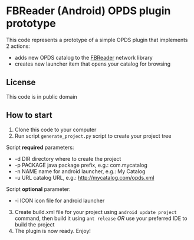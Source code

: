 FBReader (Android) OPDS plugin prototype
============

This code represents a prototype of a simple OPDS plugin that implements 2 actions:
* adds new OPDS catalog to the [FBReader](http://fbreader.org/FBReaderJ/) network library
* creates new launcher item that opens your catalog for browsing

License
------------
This code is in public domain

How to start
------------
1. Clone this code to your computer
2. Run script `generate_project.py` script to create your project tree

  Script **required** parameters:
  *  -d DIR      directory where to create the project
  *  -p PACKAGE  java package prefix, e.g.: com.mycatalog
  *  -n NAME     name for android launcher, e.g.: My Catalog
  *  -u URL      catalog URL, e.g.: http://mycatalog.com/opds.xml

  Script **optional** parameter:
  *  -i ICON     icon file for android launcher

3. Create build.xml file for your project using `android update project` command, then build it using `ant release`
*OR* use your preferred IDE to build the project
4. The plugin is now ready. Enjoy!

